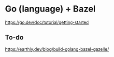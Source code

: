 # Go (language) + Bazel

https://go.dev/doc/tutorial/getting-started

## To-do

https://earthly.dev/blog/build-golang-bazel-gazelle/
